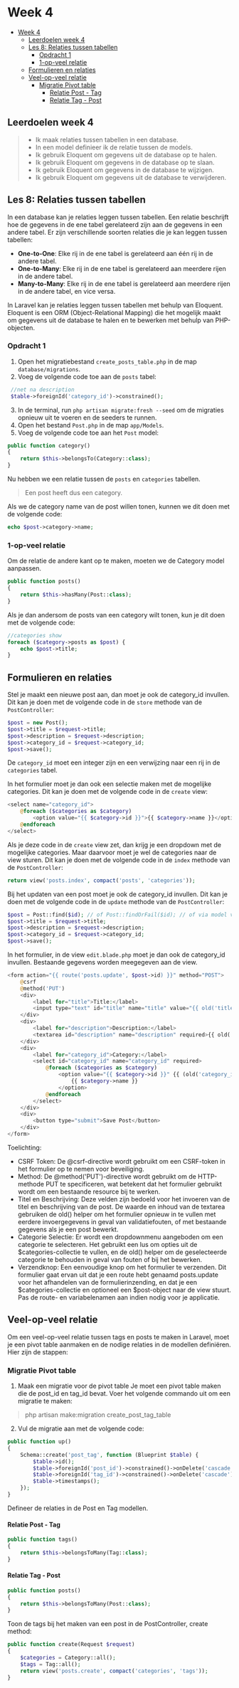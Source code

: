 # Week 4

- [Week 4](#week-4)
  - [Leerdoelen week 4](#leerdoelen-week-4)
  - [Les 8: Relaties tussen tabellen](#les-8-relaties-tussen-tabellen)
    - [Opdracht 1](#opdracht-1)
    - [1-op-veel relatie](#1-op-veel-relatie)
  - [Formulieren en relaties](#formulieren-en-relaties)
  - [Veel-op-veel relatie](#veel-op-veel-relatie)
    - [Migratie Pivot table](#migratie-pivot-table)
      - [Relatie Post - Tag](#relatie-post---tag)
      - [Relatie Tag - Post](#relatie-tag---post)


## Leerdoelen week 4

> - Ik maak relaties tussen tabellen in een database.
> - In een model definieer ik de relatie tussen de models.
> - Ik gebruik Eloquent om gegevens uit de database op te halen.
> - Ik gebruik Eloquent om gegevens in de database op te slaan.
> - Ik gebruik Eloquent om gegevens in de database te wijzigen.
> - Ik gebruik Eloquent om gegevens uit de database te verwijderen.



## Les 8: Relaties tussen tabellen

In een database kan je relaties leggen tussen tabellen. Een relatie beschrijft hoe de gegevens in de ene tabel gerelateerd zijn aan de gegevens in een andere tabel. Er zijn verschillende soorten relaties die je kan leggen tussen tabellen:

- **One-to-One**: Elke rij in de ene tabel is gerelateerd aan één rij in de andere tabel.
- **One-to-Many**: Elke rij in de ene tabel is gerelateerd aan meerdere rijen in de andere tabel.
- **Many-to-Many**: Elke rij in de ene tabel is gerelateerd aan meerdere rijen in de andere tabel, en vice versa.

In Laravel kan je relaties leggen tussen tabellen met behulp van Eloquent. Eloquent is een ORM (Object-Relational Mapping) die het mogelijk maakt om gegevens uit de database te halen en te bewerken met behulp van PHP-objecten.

### Opdracht 1

1. Open het migratiebestand `create_posts_table.php` in de map `database/migrations`.
2. Voeg de volgende code toe aan de `posts` tabel:

```php
 //net na description
 $table->foreignId('category_id')->constrained();

```

3. In de terminal, run `php artisan migrate:fresh --seed` om de migraties opnieuw uit te voeren en de seeders te runnen.
4. Open het bestand `Post.php` in de map `app/Models`.
5. Voeg de volgende code toe aan het `Post` model:

```php
public function category()
{
    return $this->belongsTo(Category::class);
}
```

Nu hebben we een relatie tussen de `posts` en `categories` tabellen. 

> Een post heeft dus een category.

Als we de category name van de post willen tonen, kunnen we dit doen met de volgende code:

```php
echo $post->category->name;
```

### 1-op-veel relatie

Om de relatie de andere kant op te maken, moeten we de Category model aanpassen.

```php
public function posts()
{
    return $this->hasMany(Post::class);
}
```

Als je dan andersom de posts van een category wilt tonen, kun je dit doen met de volgende code:

```php
//categories show
foreach ($category->posts as $post) {
    echo $post->title;
}
```

## Formulieren en relaties

Stel je maakt een nieuwe post aan, dan moet je ook de category_id invullen. Dit kan je doen met de volgende code in de `store` methode van de `PostController`:

```php
$post = new Post();
$post->title = $request->title;
$post->description = $request->description;
$post->category_id = $request->category_id;
$post->save();
```

De `category_id` moet een integer zijn en een verwijzing naar een rij in de `categories` tabel. 

In het formulier moet je dan ook een selectie maken met de mogelijke categories. Dit kan je doen met de volgende code in de `create` view:

```php
<select name="category_id">
    @foreach ($categories as $category)
        <option value="{{ $category->id }}">{{ $category->name }}</option>
    @endforeach
</select>
```

Als je deze code in de `create` view zet, dan krijg je een dropdown met de mogelijke categories.
Maar daarvoor moet je wel de categories naar de view sturen. Dit kan je doen met de volgende code in de `index` methode van de `PostController`:

```php
return view('posts.index', compact('posts', 'categories'));
```

Bij het updaten van een post moet je ook de category_id invullen. Dit kan je doen met de volgende code in de `update` methode van de `PostController`:

```php
$post = Post::find($id); // of Post::findOrFail($id); // of via model view binding
$post->title = $request->title;
$post->description = $request->description;
$post->category_id = $request->category_id;
$post->save();
```

In het formulier, in de view `edit.blade.php` moet je dan ook de category_id invullen. Bestaande gegevens worden meegegeven aan de view.

```php
<form action="{{ route('posts.update', $post->id) }}" method="POST">
    @csrf
    @method('PUT')
    <div>
        <label for="title">Title:</label>
        <input type="text" id="title" name="title" value="{{ old('title', $post->title ?? '') }}" required>
    </div>
    <div>
        <label for="description">Description:</label>
        <textarea id="description" name="description" required>{{ old('description', $post->description ?? '') }}</textarea>
    </div>
    <div>
        <label for="category_id">Category:</label>
        <select id="category_id" name="category_id" required>
            @foreach ($categories as $category)
                <option value="{{ $category->id }}" {{ (old('category_id', $post->category_id ?? '') == $category->id) ? 'selected' : '' }}>
                    {{ $category->name }}
                </option>
            @endforeach
        </select>
    </div>
    <div>
        <button type="submit">Save Post</button>
    </div>
</form>
```

Toelichting:

- CSRF Token: De @csrf-directive wordt gebruikt om een CSRF-token in het formulier op te nemen voor beveiliging.
- Method: De @method('PUT')-directive wordt gebruikt om de HTTP-methode PUT te specificeren, wat betekent dat het formulier gebruikt wordt om een bestaande resource bij te werken.
- Titel en Beschrijving: Deze velden zijn bedoeld voor het invoeren van de titel en beschrijving van de post. De waarde en inhoud van de textarea gebruiken de old() helper om het formulier opnieuw in te vullen met eerdere invoergegevens in geval van validatiefouten, of met bestaande gegevens als je een post bewerkt.
- Categorie Selectie: Er wordt een dropdownmenu aangeboden om een categorie te selecteren. Het gebruikt een lus om opties uit de $categories-collectie te vullen, en de old() helper om de geselecteerde categorie te behouden in geval van fouten of bij het bewerken.
- Verzendknop: Een eenvoudige knop om het formulier te verzenden.
Dit formulier gaat ervan uit dat je een route hebt genaamd posts.update voor het afhandelen van de formulierinzending, en dat je een $categories-collectie en optioneel een $post-object naar de view stuurt. Pas de route- en variabelenamen aan indien nodig voor je applicatie.


## Veel-op-veel relatie

Om een veel-op-veel relatie tussen tags en posts te maken in Laravel, moet je een pivot table aanmaken en de nodige relaties in de modellen definiëren. Hier zijn de stappen:

### Migratie Pivot table

1. Maak een migratie voor de pivot table
Je moet een pivot table maken die de post_id en tag_id bevat. Voer het volgende commando uit om een migratie te maken:

> php artisan make:migration create_post_tag_table

2. Vul de migratie aan met de volgende code:

```php
public function up()
{
    Schema::create('post_tag', function (Blueprint $table) {
        $table->id();
        $table->foreignId('post_id')->constrained()->onDelete('cascade');
        $table->foreignId('tag_id')->constrained()->onDelete('cascade');
        $table->timestamps();
    });
}
```

Defineer de relaties in de Post en Tag modellen.

#### Relatie Post - Tag

```php
public function tags()
{
    return $this->belongsToMany(Tag::class);
}
```


#### Relatie Tag - Post
```php
public function posts()
{
    return $this->belongsToMany(Post::class);
}
```

Toon de tags bij het maken van een post in de PostController, create method:

```php
public function create(Request $request)
{
    $categories = Category::all();
    $tags = Tag::all();
    return view('posts.create', compact('categories', 'tags'));
}
